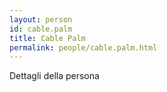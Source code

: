 ```yaml
---
layout: person
id: cable.palm
title: Cable Palm
permalink: people/cable.palm.html
---
```


Dettagli della persona